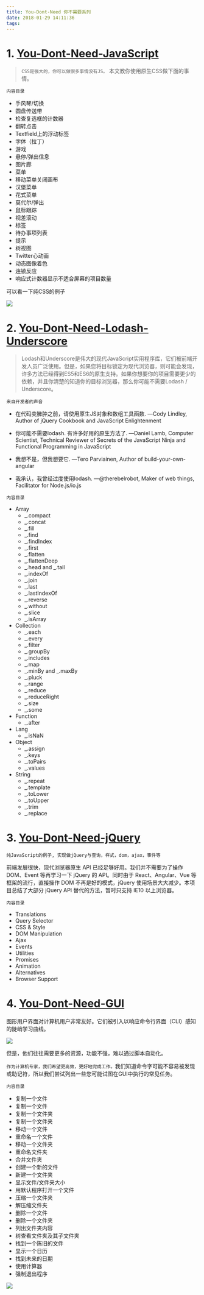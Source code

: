 ```yaml
---
title: You-Dont-Need 你不需要系列
date: 2018-01-29 14:11:36
tags:
---
```


# 1. [You-Dont-Need-JavaScript](https://github.com/you-dont-need/You-Dont-Need-JavaScript)

> `CSS是强大的，你可以做很多事情没有JS。` 本文教你使用原生CSS做下面的事情。

`内容目录`


- 手风琴/切换
- 圆盘传送带
- 检查复选框的计数器
- 翻转点击
- Textfield上的浮动标签
- 字体（拉丁）
- 游戏
- 悬停/弹出信息
- 图片廊
- 菜单
- 移动菜单关闭画布
- 汉堡菜单
- 花式菜单
- 莫代尔/弹出
- 鼠标跟踪
- 视差滚动
- 标签
- 待办事项列表
- 提示
- 树视图
- Twitter心动画
- 动态图像着色
- 连锁反应
- 响应式计数器显示不适合屏幕的项目数量

可以看一下纯CSS的例子

![](https://github.com/you-dont-need/You-Dont-Need-JavaScript/raw/masterhttps://wdd.js.org/img/images/accordion.gif)

# 2. [You-Dont-Need-Lodash-Underscore](https://github.com/you-dont-need/You-Dont-Need-Lodash-Underscore)


> Lodash和Underscore是伟大的现代JavaScript实用程序库，它们被前端开发人员广泛使用。但是，如果您将目标锁定为现代浏览器，则可能会发现，许多方法已经得到ES5和ES6的原生支持。如果你想要你的项目需要更少的依赖，并且你清楚的知道你的目标浏览器，那么你可能不需要Lodash / Underscore。

`来自开发者的声音`

- 在代码变臃肿之前，请使用原生JS对象和数组工具函数. —Cody Lindley, Author of jQuery Cookbook and JavaScript Enlightenment

- 你可能不需要lodash. 有许多好用的原生方法了. —Daniel Lamb, Computer Scientist, Technical Reviewer of Secrets of the JavaScript Ninja and Functional Programming in JavaScript

- 我想不是，但我想要它. —Tero Parviainen, Author of build-your-own-angular

- 我承认，我曾经过度使用lodash.  —@therebelrobot, Maker of web things, Facilitator for Node.js/io.js

`内容目录`

- Array
    - _.compact
    - _.concat
    - _.fill
    - _.find
    - _.findIndex
    - _.first
    - _.flatten
    - _.flattenDeep
    - _.head and _.tail
    - _.indexOf
    - _.join
    - _.last
    - _.lastIndexOf
    - _.reverse
    - _.without
    - _.slice
    - _.isArray
- Collection
    - _.each
    - _.every
    - _.filter
    - _.groupBy
    - _.includes
    - _.map
    - _.minBy and _.maxBy
    - _.pluck
    - _.range
    - _.reduce
    - _.reduceRight
    - _.size
    - _.some
- Function
    - _.after
- Lang
    - _.isNaN
- Object
    - _.assign
    - _.keys
    - _.toPairs
    - _.values
- String
    - _.repeat
    - _.template
    - _.toLower
    - _.toUpper
    - _.trim
    - _.replace


# 3. [You-Dont-Need-jQuery](https://github.com/nefe/You-Dont-Need-jQuery)
`纯JavaScript的例子, 实现做jQuery与查询，样式，dom，ajax，事件等`

前端发展很快，现代浏览器原生 API 已经足够好用。我们并不需要为了操作 DOM、Event 等再学习一下 jQuery 的 API。同时由于 React、Angular、Vue 等框架的流行，直接操作 DOM 不再是好的模式，jQuery 使用场景大大减少。本项目总结了大部分 jQuery API 替代的方法，暂时只支持 IE10 以上浏览器。 

`内容目录`

- Translations
- Query Selector
- CSS & Style
- DOM Manipulation
- Ajax
- Events
- Utilities
- Promises
- Animation
- Alternatives
- Browser Support

# 4. [You-Dont-Need-GUI](https://github.com/you-dont-need/You-Dont-Need-GUI)

图形用户界面对计算机用户非常友好。它们被引入以响应命令行界面（CLI）感知的陡峭学习曲线。

![](https://github.com/you-dont-need/You-Dont-Need-GUI/raw/master/Xerox_Star_8010_workstations.jpg)

但是，他们往往需要更多的资源，功能不强，难以通过脚本自动化。

`作为计算机专家，我们希望更高效，更好地完成工作。`我们知道命令字可能不容易被发现或助记符，所以我们尝试列出一些您可能试图在GUI中执行的常见任务。

`内容目录`

- 复制一个文件
- 复制一个文件
- 复制一个文件夹
- 复制一个文件夹
- 移动一个文件
- 重命名一个文件
- 移动一个文件夹
- 重命名文件夹
- 合并文件夹
- 创建一个新的文件
- 新建一个文件夹
- 显示文件/文件夹大小
- 用默认程序打开一个文件
- 压缩一个文件夹
- 解压缩文件夹
- 删除一个文件
- 删除一个文件夹
- 列出文件夹内容
- 树查看文件夹及其子文件夹
- 找到一个陈旧的文件
- 显示一个日历
- 找到未来的日期
- 使用计算器
- 强制退出程序

![](https://leanote.com/api/file/getImage?fileId=5a45b26aab64411cab000cf5)
